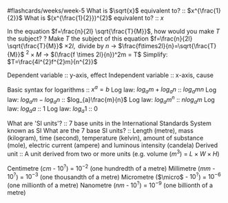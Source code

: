 #flashcards/weeks/week-5
What is $\sqrt{x}$ equivalent to? :: $x^{\frac{1}{2}}$
What is $(x^{\frac{1}{2}})^{2}$ equivalent to? :: $x$

In the equation $f=\frac{n}{2l} \sqrt{\frac{T}{M}}$, how would you make $T$ the subject?
?
Make $T$ the subject of this equation
$f=\frac{n}{2l} \sqrt{\frac{T}{M}}$
$\times 2l, \text{ divide by } n$ -> $\frac{f\times2l}{n}=\sqrt{\frac{T}{M}}$
$^{2} \times M$ -> $(\frac{f \times 2l}{n})^2m = T$
Simplify: $T=\frac{4l^{2}f^{2}m}{n^{2}}$

Dependent variable :: y-axis, effect
Independent variable :: x-axis, cause

Basic syntax for logarithms :: $x^{a}=b$
Log law: $log_{a}m+log_{a}n$ :: $log_{a}mn$
Log law: $log_{a}m-log_{a}n$ :: $log_{a}\frac{m}{n}$
Log law: $log_{a}m^{n}$ :: $nlog_{a}m$
Log law: $log_{a}a$ :: $1$
Log law: $log_{a}1$ :: $0$


What are 'SI units'? :: 7 base units in the International Standards System known as SI
What are the 7 base SI units? :: Length (metre), mass (kilogram), time (second), temperature (kelvin), amount of substance (mole), electric current (ampere) and luminous intensity (candela)
Derived unit :: A unit derived from two or more units (e.g. volume ($m^3$) = $L \times W \times H$)

Centimetre ($cm$ - $10^?$) = $10^{-2}$ (one hundredth of a metre)
Millimetre ($mm$ - $10^?$) = $10^{-3}$ (one thousandth of a metre)
Micrometre ($\micro$ - $10^?$) = $10^{-6}$ (one millionth of a metre)
Nanometre ($nm$ - $10^?$) = $10^{-9}$ (one billionth of a metre)

